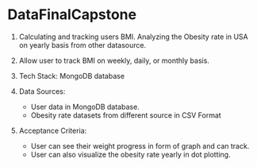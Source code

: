 # DataFinalCapstone

1. Calculating and tracking users BMI. Analyzing the Obesity rate in USA on yearly basis from other datasource. 

2. Allow user to track BMI on weekly, daily, or monthly basis. 
   
3. Tech Stack: MongoDB database 

4. Data Sources: 
      - User data in MongoDB database.
      - Obesity rate datasets from different source in CSV Format
               
5. Acceptance Criteria: 
      - User can see their weight progress in form of graph and can track.
      - User can also visualize the obesity rate yearly in dot plotting.
      
        
